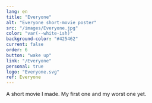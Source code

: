 ```yaml
---
lang: en
title: "Everyone"
alt: "Everyone short-movie poster"
src: "/images/Everyone.jpg"
color: "var(--white-ish)"
background-color: "#425462"
current: false
order: 6
button: "wake up"
link: "/Everyone"
personal: true
logo: "Everyone.svg"
ref: Everyone
---
```

A short movie I made. My first one and my worst one yet.
